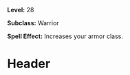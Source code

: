 <!-- TITLE: Skill: Thick Skin -->
<!-- SUBTITLE:  -->

**Level:** 28

**Subclass:** Warrior

**Spell Effect:** Increases your armor class.

# Header